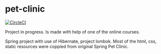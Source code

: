# pet-clinic

[![CircleCI](https://circleci.com/gh/PiotrKozlowski11/pet-clinic/tree/main.svg?style=svg)](https://circleci.com/gh/PiotrKozlowski11/pet-clinic/tree/main)


Project in progress. Is made with help of one of the online courses.

Spring project with use of Hibernate, project lombok. Most of the html, css, static resources were coppied from original Spring Pet Clinic.

